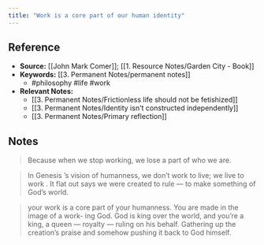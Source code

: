 ```yaml
---
title: "Work is a core part of our human identity"
---
```

## Reference
- **Source:** [[John Mark Comer]]; [[1. Resource Notes/Garden City - Book]]
- **Keywords:** [[3. Permanent Notes/permanent notes]]
	- #philosophy #life #work
- **Relevant Notes:**
	- [[3. Permanent Notes/Frictionless life should not be fetishized]]
	- [[3. Permanent Notes/Identity isn't constructed independently]]
	- [[3. Permanent Notes/Primary reflection]]
## Notes
>  Because when we stop working, we lose a part of who we are. 

  > In   Genesis ’s   vision   of   humanness,   we   don’t   work   to   live;   we   live   to   work .   It   flat   out   says   we   were   created   to rule — to make something of God’s world. 
 
  >  your   work   is   a   core   part   of   your   humanness.   You   are   made   in   the   image   of   a   work- ing   God.   God   is   king   over   the   world,   and   you’re   a   king,   a   queen   —   royalty   —   ruling   on   his   behalf.   Gathering   up the creation’s praise and somehow pushing it back to God himself. 